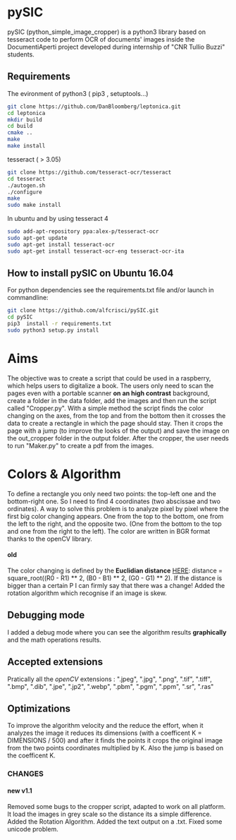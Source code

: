 # pySIC

pySIC (python_simple_image_cropper) is a python3  library  based on tesseract code to perform OCR of documents' images inside the DocumentiAperti project developed during internship of "CNR Tullio Buzzi" students.

## Requirements

The evironment of python3 ( pip3 , setuptools...)


```bash
git clone https://github.com/DanBloomberg/leptonica.git
cd leptonica
mkdir build
cd build
cmake ..
make
make install
```



tesseract ( > 3.05)

```bash
git clone https://github.com/tesseract-ocr/tesseract
cd tesseract
./autogen.sh
./configure
make
sudo make install
```
In ubuntu and by using tesseract 4

```bash
sudo add-apt-repository ppa:alex-p/tesseract-ocr
sudo apt-get update
sudo apt-get install tesseract-ocr
sudo apt-get install tesseract-ocr-eng tesseract-ocr-ita
```

## How to install pySIC on Ubuntu 16.04

For python dependencies see the requirements.txt file and/or launch in commandline: 

```bash
git clone https://github.com/alfcrisci/pySIC.git
cd pySIC
pip3  install -r requirements.txt
sudo python3 setup.py install
```

# Aims

The objective was to create a script that could be used in a raspberry, which helps users to digitalize a book.
The users only need to scan the pages even with a portable scanner **on an high contrast** background, create a folder in the data folder, add the images and then run the script called "Cropper.py".
With a simple method the script finds the color changing on the axes, from the top and from the bottom then it crosses the data to create a rectangle in which the page should stay. Then it crops the page with a jump (to improve the looks of the output) and save the image on the out_cropper folder in the output folder.
After the cropper, the user needs to run "Maker.py" to create a pdf from the images.

# Colors & Algorithm

To define a rectangle you only need two points: the top-left one and the bottom-right one.
So I need to find 4 coordinates (two abscissae and two ordinates). A way to solve this problem is to analyze pixel by pixel where the first big color changing appears. One from the top to the bottom, one from the left to the right, and the opposite two. (One from the bottom to the top and one from the right to the left).
The color are written in BGR format thanks to the openCV library.
#### old
The color changing is defined by the **Euclidian distance** [HERE](https://en.wikipedia.org/wiki/Color_difference):
distance = square_root((R0 - R1) ** 2, (B0 - B1) ** 2, (G0 - G1) ** 2).
If the distance is bigger than a certain P I can firmly say that there was a change!
Added the rotation algorithm which recognise if an image is skew.

## Debugging mode
I added a debug mode where you can see the algorithm results **graphically** and the math operations results.

## Accepted extensions
Pratically all the *openCV* extensions :
".jpeg", ".jpg", ".png", ".tif", ".tiff", ".bmp", ".dib", ".jpe", ".jp2", ".webp", ".pbm", ".pgm", ".ppm", ".sr", ".ras"

## Optimizations
To improve the algorithm velocity and the reduce the effort, when it analyzes the image it reduces its dimensions (with a coefficent K = DIMENSIONS / 500) and after it finds the points it crops the original image from the two points coordinates multiplied by K.
Also the jump is based on the coefficent K.

### CHANGES
#### new v1.1
Removed some bugs to the cropper script, adapted to work on all platform.
It load the images in grey scale so the distance its a simple difference.
Added the Rotation Algorithm.
Added the text output on a .txt.
Fixed some unicode problem.
